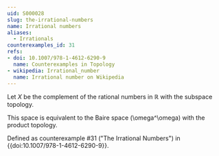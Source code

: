 ```yaml
---
uid: S000028
slug: the-irrational-numbers
name: Irrational numbers
aliases:
  - Irrationals
counterexamples_id: 31
refs:
- doi: 10.1007/978-1-4612-6290-9 
  name: Counterexamples in Topology
- wikipedia: Irrational_number
  name: Irrational number on Wikipedia
---
```

Let $X$ be the complement of the rational numbers in $\mathbb{R}$ with the subspace topology.

This space is equivalent to the Baire space \(\omega^\omega\) with the
product topology.

Defined as counterexample #31 ("The Irrational Numbers")
in {{doi:10.1007/978-1-4612-6290-9}}.

<!-- [[Proof of Topology]]
In order to confirm the topology on the irrational numbers we simply must verify it is a subspace.  Let $\mathbb{I}$ be the set of irrational numbers.  Let $\tau$ denote the topology on $\mathbb{R}$.  
Observe both $\emptyset$ and $\mathbb{I}$ belong to $\tau_\mathbb{I}$ since
$$\emptyset = \mathbb{I} \cap \emptyset$$  $$\mathbb{I} = \mathbb{I} \cap \mathbb{R},$$
noting that both $\emptyset$ and $\mathbb{I}$ belong to $\tau$.

Taking the arbitrary union of any elements of $\tau_\mathbb{I}$ we note
$$ \bigcup_{i \in I} (\mathbb{I} \cap U_i) = \mathbb{I} \cap \bigcup_{i \in I} U_i $$
which is in $\tau_\mathbb{I}$ since $\bigcup_{i \in I} U_i \in \tau$.   
Taking the intersection of finitely-many elements of $\tau_\mathbb{I}$, we note
$$ \bigcap_{i = 1}^n (\mathbb{I} \cap U_i) = \mathbb{I} \cap \bigcap_{i = 1}^n U_i $$
which is in $\tau_\mathbb{I}$ since $\bigcap_{i=1}^n U_i \in \tau$. -->
